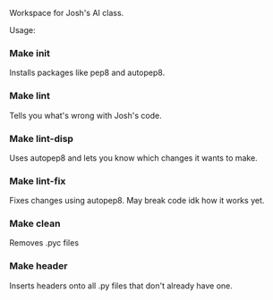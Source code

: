 Workspace for Josh's AI class.

Usage:
### Make init

Installs packages like pep8 and autopep8.

### Make lint

Tells you what's wrong with Josh's code.

### Make lint-disp

Uses autopep8 and lets you know which changes it wants to make.

### Make lint-fix

Fixes changes using autopep8.  May break code idk how it works yet.

### Make clean

Removes .pyc files

### Make header

Inserts headers onto all .py files that don't already have one.
